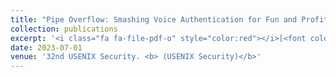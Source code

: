 ```yaml
---
title: "Pipe Overflow: Smashing Voice Authentication for Fun and Profit"
collection: publications
excerpt: '<i class="fa fa-file-pdf-o" style="color:red"></i>[<font color="red">Paper</font>](https://arxiv.org/pdf/2203.00949.pdf)'
date: 2023-07-01
venue: '32nd USENIX Security. <b> (USENIX Security)</b>'
---
```

